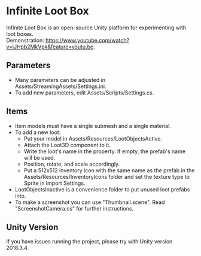 # Infinite Loot Box

Infinite Loot Box is an open-source Unity platform for experimenting with loot boxes.  
Demonstration: https://www.youtube.com/watch?v=iJHpb2MkVpk&feature=youtu.be.

## Parameters

- Many parameters can be adjusted in Assets/StreamingAssets/Settings.ini.
- To add new parameters, edit Assets/Scripts/Settings.cs.

## Items

- Item models must have a single submesh and a single material.
- To add a new loot:
    - Put your model in Assets/Resources/LootObjectsActive.
    - Attach the Loot3D component to it. 
    - Write the loot's name in the property. If empty, the prefab's name will be used.
    - Position, rotate, and scale accordingly.
    - Put a 512x512 inventory icon with the same name as the prefab in the Assets/Resources/InventoryIcons folder and set the texture type to Sprite in Import Settings.
- LootObjectsInactive is a convenience folder to put unused loot prefabs into.
- To make a screenshot you can use "Thumbnail.scene". Read "ScreenshotCamera.cs" for further instructions.

## Unity Version

If you have issues running the project, please try with Unity version 2018.3.4.
